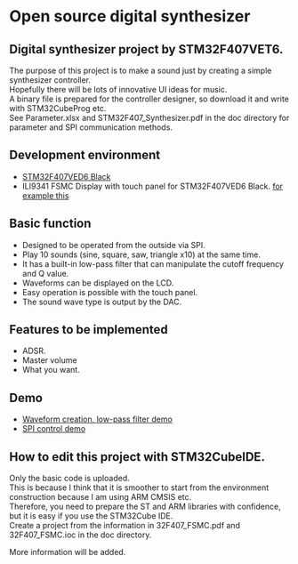 # Open source digital synthesizer

## Digital synthesizer project by STM32F407VET6.
The purpose of this project is to make a sound just by creating a simple synthesizer controller.  
Hopefully there will be lots of innovative UI ideas for music.  
A binary file is prepared for the controller designer, so download it and write with STM32CubeProg etc.  
See Parameter.xlsx and STM32F407_Synthesizer.pdf in the doc directory for parameter and SPI communication methods.  

## Development environment
- [STM32F407VED6 Black](https://stm32-base.org/boards/STM32F407VET6-STM32-F4VE-V2.0)
- ILI9341 FSMC Display with touch panel for STM32F407VED6 Black. [for example this](https://ebay.us/9OyquX)

## Basic function
- Designed to be operated from the outside via SPI.
- Play 10 sounds (sine, square, saw, triangle x10) at the same time.
- It has a built-in low-pass filter that can manipulate the cutoff frequency and Q value.
- Waveforms can be displayed on the LCD.
- Easy operation is possible with the touch panel.
- The sound wave type is output by the DAC.

## Features to be implemented
- ADSR.
- Master volume
- What you want.

## Demo
- [Waveform creation, low-pass filter demo](https://youtu.be/SDA9uaBMBQ4)
- [SPI control demo](https://youtu.be/EjWuWOQzq90)

## How to edit this project with STM32CubeIDE.
Only the basic code is uploaded.  
This is because I think that it is smoother to start from the environment construction because I am using ARM CMSIS etc.  
Therefore, you need to prepare the ST and ARM libraries with confidence, but it is easy if you use the STM32Cube IDE.  
Create a project from the information in 32F407_FSMC.pdf and 32F407_FSMC.ioc in the doc directory.  

More information will be added.
